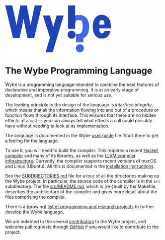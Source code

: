![Wybe logo](assets/logo/blue.svg)

# The Wybe Programming Language

Wybe is a programming language intended to combine the best features of
declarative and imperative programming.  It is at an early stage of
development, and is not yet suitable for serious use.

The leading principle in the design of the language is
*interface integrity*, which means that all the information flowing into and out of a procedure or function flows through its interface.
This ensures that there are no hidden effects of a call &mdash;
you can always tell what effects a call could possibly have without needing to
look at its implementation.

The language is documented in the Wybe [user guide](WYBE.md) file.
Start there to get a feeling for the language.

To use it, you will need to build the compiler.
This requires a recent [Haskell compiler](https://www.haskell.org/)
and many of its libraries,
as well as the [LLVM compiler infrastructure](https://llvm.org/).
Currently, the compiler supports recent versions of macOS and Linux (Ubuntu).
All this is documented in the
[installation instructions](INSTALL.md).

See the [SUBDIRECTORIES.md](SUBDIRECTORIES.md) file for
a tour of all the directories making up the Wybe project.
In particular, the source code of the compiler is in the `src` subdirectory.
The file [src/README.md](src/README.md), which is (re-)built by the Makefile,
describes the architecture of the compiler and gives more detail about the
files comprising the compiler.

There is a (growing) [list of programming and research projects](https://github.com/pschachte/wybe/issues?q=is%3Aopen+label%3A%22research+project%22+-label%3A%22in+progress%22)
to further develop the Wybe language.

We are indebted to the several [contributors](CONTRIBUTORS.md)
to the Wybe project, and welcome pull requests through
[GitHub](https://github.com/pschachte/wybe/pulls) if you
would like to contribute to the project.
